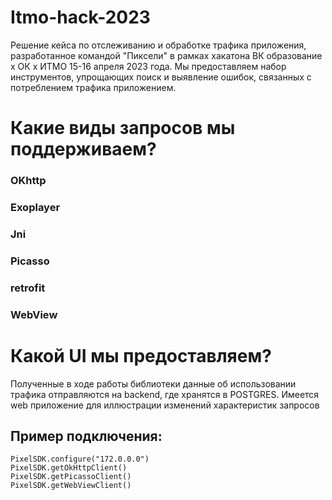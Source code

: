 # Itmo-hack-2023
Решение кейса по отслеживанию и обработке трафика приложения, разработанное командой "Пиксели" в рамках хакатона ВК образование х ОК х ИТМО 15-16 апреля 2023 года. Мы предоставляем набор инструментов, упрощающих поиск и выявление ошибок, связанных с потреблением трафика приложением.

# Какие виды запросов мы поддерживаем?
### OKhttp

### Exoplayer

### Jni

### Picasso

### retrofit

### WebView


# Какой UI мы предоставляем?
Полученные в ходе работы библиотеки данные об использовании трафика отправляются на backend, где хранятся в POSTGRES. Имеется web приложение для иллюстрации изменений характеристик запросов 

## Пример подключения:

```
PixelSDK.configure("172.0.0.0")
PixelSDK.getOkHttpClient()
PixelSDK.getPicassoClient()
PixelSDK.getWebViewClient()
```
